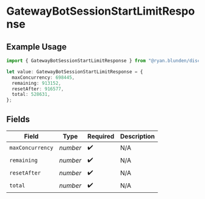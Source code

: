 # GatewayBotSessionStartLimitResponse

## Example Usage

```typescript
import { GatewayBotSessionStartLimitResponse } from "@ryan.blunden/discord/models/components";

let value: GatewayBotSessionStartLimitResponse = {
  maxConcurrency: 698445,
  remaining: 913152,
  resetAfter: 916577,
  total: 528631,
};
```

## Fields

| Field              | Type               | Required           | Description        |
| ------------------ | ------------------ | ------------------ | ------------------ |
| `maxConcurrency`   | *number*           | :heavy_check_mark: | N/A                |
| `remaining`        | *number*           | :heavy_check_mark: | N/A                |
| `resetAfter`       | *number*           | :heavy_check_mark: | N/A                |
| `total`            | *number*           | :heavy_check_mark: | N/A                |